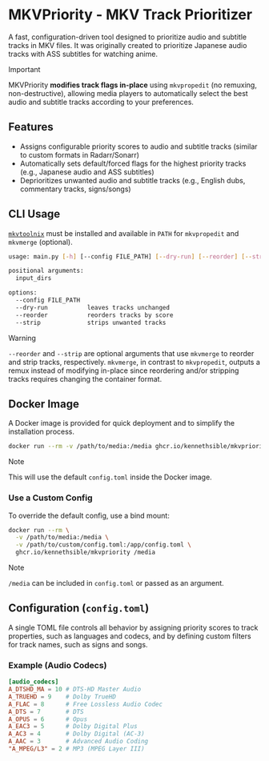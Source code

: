 # MKVPriority - MKV Track Prioritizer

A fast, configuration-driven tool designed to prioritize audio and subtitle tracks in MKV files. It was originally created to prioritize Japanese audio tracks with ASS subtitles for watching anime.

> [!IMPORTANT]
> MKVPriority **modifies track flags in-place** using `mkvpropedit` (no remuxing, non-destructive), allowing media players to automatically select the best audio and subtitle tracks according to your preferences.

## Features

- Assigns configurable priority scores to audio and subtitle tracks (similar to custom formats in Radarr/Sonarr)
- Automatically sets default/forced flags for the highest priority tracks (e.g., Japanese audio and ASS subtitles)
- Deprioritizes unwanted audio and subtitle tracks (e.g., English dubs, commentary tracks, signs/songs)

## CLI Usage

[`mkvtoolnix`](https://mkvtoolnix.download/) must be installed and available in `PATH` for `mkvpropedit` and `mkvmerge` (optional).

```bash
usage: main.py [-h] [--config FILE_PATH] [--dry-run] [--reorder] [--strip] [input_dirs ...]

positional arguments:
  input_dirs

options:
  --config FILE_PATH
  --dry-run           leaves tracks unchanged
  --reorder           reorders tracks by score
  --strip             strips unwanted tracks
````

> [!WARNING]
> `--reorder` and `--strip` are optional arguments that use `mkvmerge` to reorder and strip tracks, respectively. `mkvmerge`, in contrast to `mkvpropedit`, outputs a remux instead of modifying in-place since reordering and/or stripping tracks requires changing the container format.

## Docker Image

A Docker image is provided for quick deployment and to simplify the installation process.

```bash
docker run --rm -v /path/to/media:/media ghcr.io/kennethsible/mkvpriority /media
```

> [!NOTE]
> This will use the default `config.toml` inside the Docker image.

### Use a Custom Config

To override the default config, use a bind mount:

```bash
docker run --rm \
  -v /path/to/media:/media \
  -v /path/to/custom/config.toml:/app/config.toml \
  ghcr.io/kennethsible/mkvpriority /media
```

> [!NOTE]
> `/media` can be included in `config.toml` or passed as an argument.

## Configuration (`config.toml`)

A single TOML file controls all behavior by assigning priority scores to track properties, such as languages and codecs, and by defining custom filters for track names, such as signs and songs.

### Example (Audio Codecs)

```toml
[audio_codecs]
A_DTSHD_MA = 10 # DTS-HD Master Audio
A_TRUEHD = 9    # Dolby TrueHD
A_FLAC = 8      # Free Lossless Audio Codec
A_DTS = 7       # DTS
A_OPUS = 6      # Opus
A_EAC3 = 5      # Dolby Digital Plus
A_AC3 = 4       # Dolby Digital (AC-3)
A_AAC = 3       # Advanced Audio Coding
"A_MPEG/L3" = 2 # MP3 (MPEG Layer III)
```

